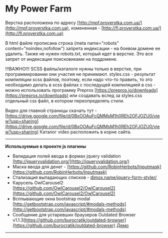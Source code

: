 My Power Farm
================ 

Верстка расположена по адресу [http://mpf.proverstka.com.ua/](http://mpf.proverstka.com.ua), измененная - [http://fl.proverstka.com.ua/](http://fl.proverstka.com.ua)

В html файле прописана строка (meta name="robots" content="noindex,nofollow") запрета индексации - на боевом домене ее удалить. Также не нужен robots.txt, который идет в верстке. Это все запрет от индексации поисковиками на поддомене.

!!!ВАЖНО!!!
SCSS файлы/каталоге нужны только в верстке, при программировании они участия не принимают.
styles.css - результат компиляции scss файлов, поэтому, если надо что-то править, то это необходимо делать в scss файлах с последущей компиляцией в css - можно использовать программу Prepros [https://prepros.io/downloads](https://prepros.io/downloads)  или создавать вслед за styles.css отдельный css файл, в котором переопределять стили. 


Видео для главной страницы скачать тут - [https://drive.google.com/file/d/0BxOOAuFcQMMsM1h0REh2OFJOZU0/view?usp=sharing](https://drive.google.com/file/d/0BxOOAuFcQMMsM1h0REh2OFJOZU0/view?usp=sharing)
Каталог video расположить в корне сайта.


---------------------------------------------------------

__Используемые в проекте js плагины__
* Валидация полей ввода в формах jquery validation [http://jqueryvalidation.org/](http://jqueryvalidation.org/)
* Маска ввода для денег - [https://github.com/RobinHerbots/Inputmask](https://github.com/RobinHerbots/Inputmask)
* Стализация выпадающих списков - [dimox.name/jquery-form-styler/](dimox.name/jquery-form-styler/)
* Карусель OwlCarousel2 [https://github.com/OwlCarousel2/OwlCarousel2](https://github.com/OwlCarousel2/OwlCarousel2)
* Всплывающие окна bootstrap modal [http://getbootstrap.com/javascript/#modals-methods](http://getbootstrap.com/javascript/#modals-methods)
* Сообщение для устаревших браузеров Outdated Browser v1.1.3[https://github.com/burocratik/outdated-browser](https://github.com/burocratik/outdated-browser) [Демо](http://outdatedbrowser.com/ru)

---------------------------------------------------------
